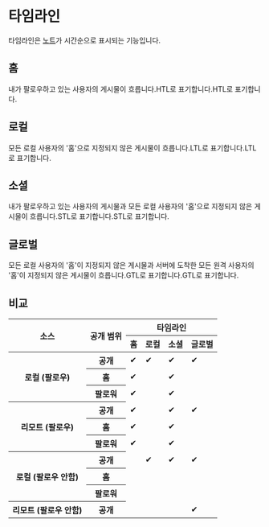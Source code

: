 # 타임라인

타임라인은 [노트](./note)가 시간순으로 표시되는 기능입니다.

## 홈

내가 팔로우하고 있는 사용자의 게시물이 흐릅니다.HTL로 표기합니다.HTL로 표기합니다.

## 로컬

모든 로컬 사용자의 '홈'으로 지정되지 않은 게시물이 흐릅니다.LTL로 표기합니다.LTL로 표기합니다.

## 소셜

내가 팔로우하고 있는 사용자의 게시물과 모든 로컬 사용자의 '홈'으로 지정되지 않은 게시물이 흐릅니다.STL로 표기합니다.STL로 표기합니다.

## 글로벌

모든 로컬 사용자의 '홈'이 지정되지 않은 게시물과 서버에 도착한 모든 원격 사용자의 '홈'이 지정되지 않은 게시물이 흐릅니다.GTL로 표기합니다.GTL로 표기합니다.

## 비교

<table>
    <thead>
        <tr>
            <th scope="col" rowspan="2">소스</th>
            <th scope="col" rowspan="2">공개 범위</th>
            <th scope="col" colspan="4">타임라인</th>
        </tr>
        <tr>
            <th scope="col">홈</th>
            <th scope="col">로컬</th>
            <th scope="col">소셜</th>
            <th scope="col">글로벌</th>
        </tr>
    </thead>
    <tbody>
        <tr>
            <th scope="row" rowspan="3">로컬 (팔로우)</th>
            <th scope="row">공개</th>
            <td>✔</td>
            <td>✔</td>
            <td>✔</td>
            <td>✔</td>
        </tr>
        <tr>
            <th scope="row">홈</th>
            <td>✔</td>
            <td></td>
            <td>✔</td>
            <td></td>
        </tr>
        <tr>
            <th scope="row">팔로워</th>
            <td>✔</td>
            <td></td>
            <td>✔</td>
            <td></td>
        </tr>
        <tr>
            <th scope="row" rowspan="3">리모트 (팔로우)</th>
            <th scope="row">공개</th>
            <td>✔</td>
            <td></td>
            <td>✔</td>
            <td>✔</td>
        </tr>
        <tr>
            <th scope="row">홈</th>
            <td>✔</td>
            <td></td>
            <td>✔</td>
            <td></td>
        </tr>
        <tr>
            <th scope="row">팔로워</th>
            <td>✔</td>
            <td></td>
            <td>✔</td>
            <td></td>
        </tr>
        <tr>
            <th scope="row" rowspan="3">로컬 (팔로우 안함)</th>
            <th scope="row">공개</th>
            <td></td>
            <td>✔</td>
            <td>✔</td>
            <td>✔</td>
        </tr>
        <tr>
            <th scope="row">홈</th>
            <td></td>
            <td></td>
            <td></td>
            <td></td>
        </tr>
        <tr>
            <th scope="row">팔로워</th>
            <td></td>
            <td></td>
            <td></td>
            <td></td>
        </tr>
        <tr>
            <th scope="row">리모트 (팔로우 안함)</th>
            <th scope="row">공개</th>
            <td></td>
            <td></td>
            <td></td>
            <td>✔</td>
        </tr>
    </tbody>
</table>
